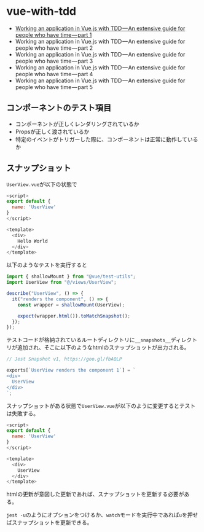 # vue-with-tdd

- [Working an application in Vue.js with TDD — An extensive guide for people who have time — part 1](https://medium.com/magnetis-backstage/working-an-application-in-vue-js-with-tdd-an-extensive-guide-for-people-who-have-time-part-1-3be791dafa2b)
- Working an application in Vue.js with TDD — An extensive guide for people who have time — part 2
- Working an application in Vue.js with TDD — An extensive guide for people who have time — part 3
- Working an application in Vue.js with TDD — An extensive guide for people who have time — part 4
- Working an application in Vue.js with TDD — An extensive guide for people who have time — part 5

## コンポーネントのテスト項目

- コンポーネントが正しくレンダリングされているか
- Propsが正しく渡されているか
- 特定のイベントがトリガーした際に、コンポーネントは正常に動作しているか

## スナップショット

`UserView.vue`が以下の状態で

```js
<script>
export default {
  name: 'UserView'
}
</script>

<template>
  <div>
    Hello World
  </div>
</template>
```

以下のようなテストを実行すると

```js
import { shallowMount } from "@vue/test-utils";
import UserView from "@/views/UserView";

describe("UserView", () => {
  it("renders the component", () => {
    const wrapper = shallowMount(UserView);

    expect(wrapper.html()).toMatchSnapshot();
  });
});
```

テストコードが格納されているルートディレクトリに`__snapshots__`ディレクトリが追加され、そこに以下のようなhtmlのスナップショットが出力される。

```js
// Jest Snapshot v1, https://goo.gl/fbAQLP

exports[`UserView renders the component 1`] = `
<div>
  UserView
</div>
`;
```

スナップショットがある状態で`UserView.vue`が以下のように変更するとテストは失敗する。

```js
<script>
export default {
  name: 'UserView'
}
</script>

<template>
  <div>
    UserView
  </div>
</template>
```

htmlの更新が意図した更新であれば、スナップショットを更新する必要がある。

`jest -u`のようにオプションをつけるか、`watch`モードを実行中であれば`u`を押せばスナップショットを更新できる。